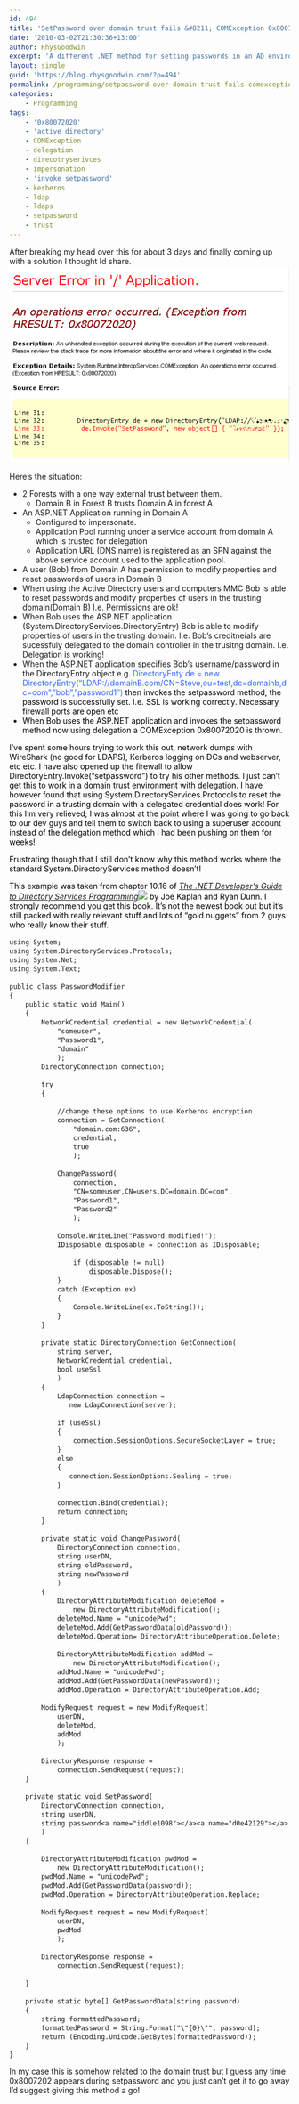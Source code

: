 ```yaml
---
id: 494
title: 'SetPassword over domain trust fails &#8211; COMException 0x8007202'
date: '2010-03-02T21:30:36+13:00'
author: RhysGoodwin
excerpt: 'A different .NET method for setting passwords in an AD environment over LDAP.'
layout: single
guid: 'https://blog.rhysgoodwin.com/?p=494'
permalink: /programming/setpassword-over-domain-trust-fails-comexception-0x80072020/
categories:
    - Programming
tags:
    - '0x80072020'
    - 'active directory'
    - COMException
    - delegation
    - direcotryserivces
    - impersonation
    - 'invoke setpassword'
    - kerberos
    - ldap
    - ldaps
    - setpassword
    - trust
---
```


After breaking my head over this for about 3 days and finally coming up with a solution I thought Id share.[![](/content/uploads/2010/03/COMException-0x80072020.png "COMException 0x80072020")](/content/uploads/2010/03/COMException-0x80072020.png)

Here’s the situation:

- 2 Forests with a one way external trust between them. 
    - Domain B in Forest B trusts Domain A in forest A.
- An ASP.NET Application running in Domain A 
    - Configured to impersonate.
    - Application Pool running under a service account from domain A which is trusted for delegation
    - Application URL (DNS name) is registered as an SPN against the above service account used to the application pool.
- A user (Bob) from Domain A has permission to modify properties and reset passwords of users in Domain B
- When using the Active Directory users and computers MMC Bob is able to reset passwords and modify properties of users in the trusting domain(Domain B) I.e. Permissions are ok!
- When Bob uses the ASP.NET application (System.DirectoryServices.DirectoryEntry) Bob is able to modify properties of users in the trusting domain. I.e. Bob’s creditneials are sucessfuly delegated to the domain controller in the trusitng domain. I.e. Delegation is working!
- When the ASP.NET application specifies Bob’s username/password in the DirectoryEntry object e.g. <span style="color: #3366ff;">DirectoryEnty de = new DirectoryEntry(“LDAP://domainB.com</span><span style="color: #3366ff;">/CN=Steve,ou=test,dc=domainb,dc=com”,”bob”,”password1″)</span> <span style="color: #000000;"> then invokes the setpassword method, the password is successfully set. I.e. SSL is working correctly. Necessary firewall ports are open etc</span>
- <span style="color: #000000;">When Bob uses the ASP.NET application and invokes the setpassword method now using delegation a COMException 0x80072020 is thrown.</span>

<span style="color: #000000;">I’ve spent some hours trying to work this out, network dumps with WireShark (no good for LDAPS), Kerberos logging on DCs and webserver, etc etc. I have also opened up the firewall to allow DirectoryEntry.Invoke(“setpassword”) to try his other methods. I just can’t get this to work in a domain trust environment with delegation. I have however found that using System.DirectoryServices.Protocols to reset the password in a trusting domain with a delegated credential does work! For this I’m very relieved; I was almost at the point where I was going to go back to our dev guys and tell them to switch back to using a superuser account instead of the delegation method which I had been pushing on them for weeks!</span>

<span style="color: #000000;">Frustrating though that I still don’t know why this method works where the standard System.DirectoryServices method doesn’t!</span>

<span style="color: #000000;">This example was taken from chapter 10.16 of</span> <span style="color: #3366ff;">*[The .NET Developer’s Guide to Directory Services Programming](http://www.amazon.com/gp/product/0321350170?ie=UTF8&tag=blogrhysgoodw-20&linkCode=as2&camp=1789&creative=9325&creativeASIN=0321350170)![](https://www.assoc-amazon.com/e/ir?t=blogrhysgoodw-20&l=as2&o=1&a=0321350170)* <span style="color: #000000;">by Joe Kaplan and Ryan Dunn.</span></span><span style="color: #000000;"> I strongly recommend you get this book. It’s not the newest book out but it’s still packed with really relevant stuff and lots of “gold nuggets” from 2 guys who really know their stuff.  
</span>

```
using System;
using System.DirectoryServices.Protocols;
using System.Net;
using System.Text;

public class PasswordModifier
{
    public static void Main()
    {
        NetworkCredential credential = new NetworkCredential(
            "someuser",
            "Password1",
            "domain"
            );
        DirectoryConnection connection;

        try
        {

            //change these options to use Kerberos encryption
            connection = GetConnection(
                "domain.com:636",
                credential,
                true
                );

            ChangePassword(
                connection,
                "CN=someuser,CN=users,DC=domain,DC=com",
                "Password1",
                "Password2"
                );

            Console.WriteLine("Password modified!");
            IDisposable disposable = connection as IDisposable;

                if (disposable != null)
                    disposable.Dispose();
            }
            catch (Exception ex)
            {
                Console.WriteLine(ex.ToString());
            }
        }

        private static DirectoryConnection GetConnection(
            string server,
            NetworkCredential credential,
            bool useSsl
            )
        {
            LdapConnection connection =
               new LdapConnection(server);

            if (useSsl)
            {
                connection.SessionOptions.SecureSocketLayer = true;
            }
            else
            {
               connection.SessionOptions.Sealing = true;
            }

            connection.Bind(credential);
            return connection;
        }

        private static void ChangePassword(
            DirectoryConnection connection,
            string userDN,
            string oldPassword,
            string newPassword
            )
        {
            DirectoryAttributeModification deleteMod =
                new DirectoryAttributeModification();
            deleteMod.Name = "unicodePwd";
            deleteMod.Add(GetPasswordData(oldPassword));
            deleteMod.Operation= DirectoryAttributeOperation.Delete;

            DirectoryAttributeModification addMod =
                new DirectoryAttributeModification();
            addMod.Name = "unicodePwd";
            addMod.Add(GetPasswordData(newPassword));
            addMod.Operation = DirectoryAttributeOperation.Add;

        ModifyRequest request = new ModifyRequest(
            userDN,
            deleteMod,
            addMod
            );

        DirectoryResponse response =
            connection.SendRequest(request);
    }

    private static void SetPassword(
        DirectoryConnection connection,
        string userDN,
        string password<a name="iddle1098"></a><a name="d0e42129"></a>
        )
    {

        DirectoryAttributeModification pwdMod =
            new DirectoryAttributeModification();
        pwdMod.Name = "unicodePwd";
        pwdMod.Add(GetPasswordData(password));
        pwdMod.Operation = DirectoryAttributeOperation.Replace;

        ModifyRequest request = new ModifyRequest(
            userDN,
            pwdMod
            );

        DirectoryResponse response =
            connection.SendRequest(request);

    }

    private static byte[] GetPasswordData(string password)
    {
        string formattedPassword;
        formattedPassword = String.Format("\"{0}\"", password);
        return (Encoding.Unicode.GetBytes(formattedPassword));
    }
}
```

In my case this is somehow related to the domain trust but I guess any time 0x8007202 appears during setpassword and you just can’t get it to go away I’d suggest giving this method a go!